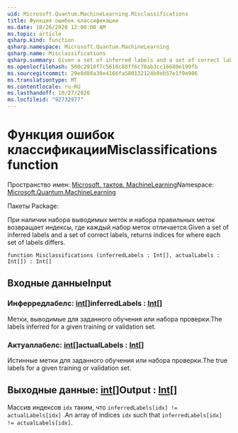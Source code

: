 ```yaml
---
uid: Microsoft.Quantum.MachineLearning.Misclassifications
title: Функция ошибок классификации
ms.date: 10/26/2020 12:00:00 AM
ms.topic: article
qsharp.kind: function
qsharp.namespace: Microsoft.Quantum.MachineLearning
qsharp.name: Misclassifications
qsharp.summary: Given a set of inferred labels and a set of correct labels, returns indices for where each set of labels differs.
ms.openlocfilehash: 500c2910f7c5616c88ff6c70ab3cc16680e199fb
ms.sourcegitcommit: 29e0d88a30e4166fa580132124b0eb57e1f0e986
ms.translationtype: MT
ms.contentlocale: ru-RU
ms.lasthandoff: 10/27/2020
ms.locfileid: "92732977"
---
```

# <a name="misclassifications-function"></a><span data-ttu-id="87a19-102">Функция ошибок классификации</span><span class="sxs-lookup"><span data-stu-id="87a19-102">Misclassifications function</span></span>

<span data-ttu-id="87a19-103">Пространство имен: [Microsoft. тактов. MachineLearning](xref:Microsoft.Quantum.MachineLearning)</span><span class="sxs-lookup"><span data-stu-id="87a19-103">Namespace: [Microsoft.Quantum.MachineLearning](xref:Microsoft.Quantum.MachineLearning)</span></span>

<span data-ttu-id="87a19-104">Пакеты [](https://nuget.org/packages/)</span><span class="sxs-lookup"><span data-stu-id="87a19-104">Package: [](https://nuget.org/packages/)</span></span>


<span data-ttu-id="87a19-105">При наличии набора выводимых меток и набора правильных меток возвращает индексы, где каждый набор меток отличается.</span><span class="sxs-lookup"><span data-stu-id="87a19-105">Given a set of inferred labels and a set of correct labels, returns indices for where each set of labels differs.</span></span>

```qsharp
function Misclassifications (inferredLabels : Int[], actualLabels : Int[]) : Int[]
```


## <a name="input"></a><span data-ttu-id="87a19-106">Входные данные</span><span class="sxs-lookup"><span data-stu-id="87a19-106">Input</span></span>

### <a name="inferredlabels--int"></a><span data-ttu-id="87a19-107">Инферредлабелс: [int](xref:microsoft.quantum.lang-ref.int)[]</span><span class="sxs-lookup"><span data-stu-id="87a19-107">inferredLabels : [Int](xref:microsoft.quantum.lang-ref.int)[]</span></span>

<span data-ttu-id="87a19-108">Метки, выводимые для заданного обучения или набора проверки.</span><span class="sxs-lookup"><span data-stu-id="87a19-108">The labels inferred for a given training or validation set.</span></span>


### <a name="actuallabels--int"></a><span data-ttu-id="87a19-109">Актуаллабелс: [int](xref:microsoft.quantum.lang-ref.int)[]</span><span class="sxs-lookup"><span data-stu-id="87a19-109">actualLabels : [Int](xref:microsoft.quantum.lang-ref.int)[]</span></span>

<span data-ttu-id="87a19-110">Истинные метки для заданного обучения или набора проверки.</span><span class="sxs-lookup"><span data-stu-id="87a19-110">The true labels for a given training or validation set.</span></span>



## <a name="output--int"></a><span data-ttu-id="87a19-111">Выходные данные: [int](xref:microsoft.quantum.lang-ref.int)[]</span><span class="sxs-lookup"><span data-stu-id="87a19-111">Output : [Int](xref:microsoft.quantum.lang-ref.int)[]</span></span>

<span data-ttu-id="87a19-112">Массив индексов `idx` таким, что `inferredLabels[idx] != actualLabels[idx]` .</span><span class="sxs-lookup"><span data-stu-id="87a19-112">An array of indices `idx` such that `inferredLabels[idx] != actualLabels[idx]`.</span></span>